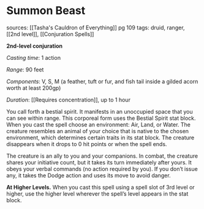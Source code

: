# Summon Beast
sources: [[Tasha's Cauldron of Everything]] pg 109
tags: druid, ranger, [[2nd level]], [[Conjuration Spells]]

**2nd-level conjuration**

*Casting time*: 1 action

*Range*: 90 feet

*Components*: V, S, M (a feather, tuft or fur, and fish tail inside a gilded acorn worth at least 200gp)

*Duration*: [[Requires concentration]], up to 1 hour

You call forth a bestial spirit. It manifests in an unoccupied space that you can see within range. This corporeal form uses the Bestial Spirit stat block. When you cast the spell choose an environment: Air, Land, or Water. The creature resembles an animal of your choice that is native to the chosen environment, which determines certain traits in its stat block. The creature disappears when it drops to 0 hit points or when the spell ends.

The creature is an ally to you and your companions. In combat, the creature shares your initiative count, but it takes its turn immediately after yours. It obeys your verbal commands (no action required by you). If you don’t issue any, it takes the Dodge action and uses its move to avoid danger.

**At Higher Levels.** When you cast this spell using a spell slot of 3rd level or higher, use the higher level wherever the spell’s level appears in the stat block.
